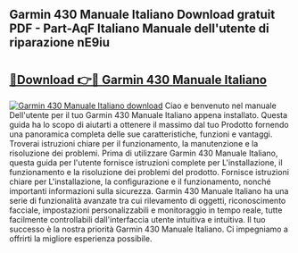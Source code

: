 ## Garmin 430 Manuale Italiano Download gratuit PDF - Part-AqF Italiano Manuale dell'utente di riparazione nE9iu

# <h2><a href="http://dfc9z7x.blite.top/?on=Garmin+430+Manuale+Italiano">🔗Download 👉🔴 Garmin 430 Manuale Italiano</a></h2>

[![Garmin 430 Manuale Italiano download](https://i.imgur.com/lujVjoI.png)](http://dfc9z7x.blite.top/?on=Garmin+430+Manuale+Italiano)
Ciao e benvenuto nel manuale Dell'utente per il tuo Garmin 430 Manuale Italiano appena installato. Questa guida ha lo scopo di aiutarti a ottenere il massimo dal tuo Prodotto fornendo una panoramica completa delle sue caratteristiche, funzioni e vantaggi. Troverai istruzioni chiare per il funzionamento, la manutenzione e la risoluzione dei problemi. Prima di utilizzare Garmin 430 Manuale Italiano, questa guida per l'utente fornisce istruzioni complete per L'installazione, il funzionamento e la risoluzione dei problemi del prodotto. Fornisce istruzioni chiare per L'installazione, la configurazione e il funzionamento, nonché importanti informazioni sulla sicurezza. Garmin 430 Manuale Italiano ha una serie di funzionalità avanzate tra cui rilevamento di oggetti, riconoscimento facciale, impostazioni personalizzabili e monitoraggio in tempo reale, tutte facilmente controllabili dall'interfaccia utente intuitiva e intuitiva. Il tuo successo è la nostra priorità Garmin 430 Manuale Italiano. Ci impegniamo a offrirti la migliore esperienza possibile.
